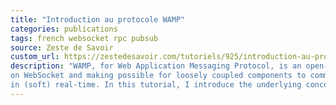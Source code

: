 ```yaml
---
title: "Introduction au protocole WAMP"
categories: publications
tags: french websocket rpc pubsub
source: Zeste de Savoir
custom_url: https://zestedesavoir.com/tutoriels/925/introduction-au-protocole-wamp-1/
description: "WAMP, for Web Application Messaging Protocol, is an open-source protocol based
on WebSocket and making possible for loosely coupled components to communicate
in (soft) real-time. In this tutorial, I introduce the underlying concepts of this protocol."
---
```

